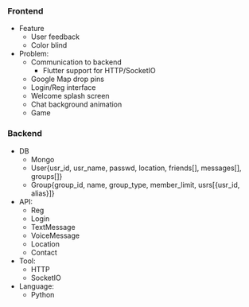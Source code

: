 ### Frontend

* Feature
  * User feedback
  * Color blind
* Problem:
  * Communication to backend
    * Flutter support for HTTP/SocketIO
  * Google Map drop pins
  * Login/Reg interface
  * Welcome splash screen
  * Chat background animation
  * Game

### Backend
* DB
  * Mongo
  * User{usr_id, usr_name, passwd, location, friends[], messages[], groups[]}
  * Group{group_id, name, group_type, member_limit, usrs[{usr_id, alias}]}
* API:
  * Reg
  * Login
  * TextMessage
  * VoiceMessage
  * Location 
  * Contact
* Tool:
  * HTTP
  * SocketIO
* Language:
  *  Python

